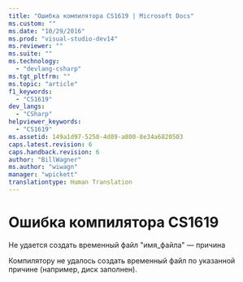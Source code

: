 ```yaml
---
title: "Ошибка компилятора CS1619 | Microsoft Docs"
ms.custom: ""
ms.date: "10/29/2016"
ms.prod: "visual-studio-dev14"
ms.reviewer: ""
ms.suite: ""
ms.technology: 
  - "devlang-csharp"
ms.tgt_pltfrm: ""
ms.topic: "article"
f1_keywords: 
  - "CS1619"
dev_langs: 
  - "CSharp"
helpviewer_keywords: 
  - "CS1619"
ms.assetid: 149a1d97-5258-4d89-a800-8e34a6820503
caps.latest.revision: 6
caps.handback.revision: 6
author: "BillWagner"
ms.author: "wiwagn"
manager: "wpickett"
translationtype: Human Translation
---
```

# Ошибка компилятора CS1619
Не удается создать временный файл "имя\_файла" — причина  
  
 Компилятору не удалось создать временный файл по указанной причине \(например, диск заполнен\).